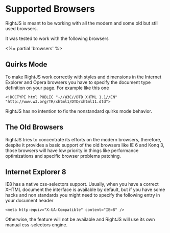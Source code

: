 # Supported Browsers

RightJS is meant to be working with all the modern and some old but still used browsers.

It was tested to work with the following browsers

<%= partial 'browsers' %>

## Quirks Mode

To make RightJS work correctly with styles and dimensions in the Internet Explorer and Opera
browsers you have to specify the document type definition on your page. For example like this one

    <!DOCTYPE html PUBLIC "-//W3C//DTD XHTML 1.1//EN" "http://www.w3.org/TR/xhtml1/DTD/xhtml11.dtd">

RightJS has no intention to fix the nonstandard quirks mode behavior.

## The Old Browsers

RightJS tries to concentrate its efforts on the modern browsers, therefore,
despite it provides a basic support of the old browsers like IE 6 and Konq 3, those
browsers will have low priority in things like performance optimizations and 
specific browser problems patching.

## Internet Explorer 8

IE8 has a native css-selectors support. Usually, when you have a correct XHTML document
the interface is available by default, but if you have some hacks and non standards you
might need to specify the following entry in your document header
    
    <meta http-equiv="X-UA-Compatible" content="IE=8" />

Otherwise, the feature will not be available and RightJS will use its own manual css-selectors
engine.
